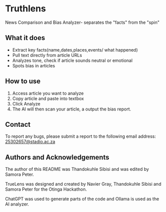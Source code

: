 # Truthlens
News Comparison and Bias Analyzer- separates the "facts" from the "spin" 

## What it does
- Extract key facts(name,dates,places,events/ what happened)
- Pull text directly from article URLs
- Analyzes tone, check if article sounds neutral or emotional
- Spots bias in articles 

## How to use 
1. Access article you want to analyze
2. Copy article and paste into textbox 
3. Click Analyze
4. The AI will then scan your article, a output the bias report.


## Contact
To report any bugs, please submit a report to the following email address:
25302657@stadio.ac.za

## Authors and Acknowledgements
The author of this README was Thandokuhle Sibisi and was edited by Samora Peter.

TrueLens was designed and created by Navier Gray, Thandokuhle Sibisi and Samora Peter for the Otinga Hackathon.

ChatGPT was used to generate parts of the code and Ollama is used as the AI analyzer.



